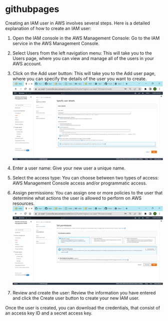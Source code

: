 # githubpages
Creating an IAM user in AWS involves several steps. Here is a detailed explanation of how to create an IAM user:

1. Open the IAM console in the AWS Management Console: Go to the IAM service in the AWS Management Console.

2. Select Users from the left navigation menu: This will take you to the Users page, where you can view and manage all of the users in your AWS account.

3. Click on the Add user button: This will take you to the Add user page, where you can specify the details of the user you want to create.
  ![IAM Management Console!](https://github.com/sivaprasad272/githubpages/blob/master/IAM%20Management%20Console%20-%20Google%20Chrome%201_23_2023%205_20_16%20PM.png?raw=true)

4. Enter a user name: Give your new user a unique name.

5. Select the access type: You can choose between two types of access: AWS Management Console access and/or programmatic access.

6. Assign permissions: You can assign one or more policies to the user that determine what actions the user is allowed to perform on AWS resources.
![IAM Management console!](https://github.com/sivaprasad272/githubpages/blob/master/IAM%20Management%20Console%20-%20Google%20Chrome%201_23_2023%205_20_48%20PM.png?raw=true0)
7. Review and create the user: Review the information you have entered and click the Create user button to create your new IAM user.

Once the user is created, you can download the credentials, that consist of an access key ID and a secret access key.
